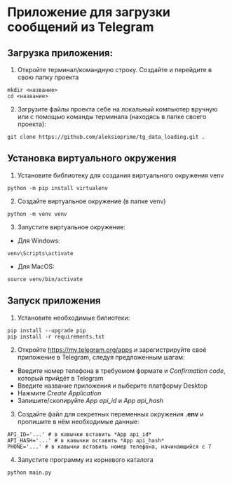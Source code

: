 # Приложение для загрузки сообщений из Telegram

## Загрузка приложения:

1. Откройте терминал/командную строку. Создайте и перейдите в свою папку проекта
```
mkdir <название>
cd <название>
```
2. Загрузите файлы проекта себе на локальный компьютер вручную или с помощью команды терминала (находясь в папке своего проекта):
```
git clone https://github.com/aleksioprime/tg_data_loading.git .
```

## Установка виртуального окружения

1. Установите библиотеку для создания виртуального окружения venv
```
python -m pip install virtualenv
```
2. Создайте виртуальное окружение (в папке venv)
```
python -m venv venv
```
3. Запустите виртуальное окружение:
- Для Windows:
```
venv\Scripts\activate 
```
- Для MacOS:
```
source venv/bin/activate
```

## Запуск приложения

1. Установите необходимые билиотеки:
```
pip install --upgrade pip
pip install -r requirements.txt
```
2. Откройте https://my.telegram.org/apps и зарегистрируйте своё приложение в Telegram, следуя предложенным шагам:

- Введите номер телефона в требуемом формате и *Confirmation code*, который прийдёт в Telegram
- Введите название приложения и выберите платформу Desktop
- Нажмите *Create Application*
- Запишите/скопируйте *App api_id* и *App api_hash*

3. Создайте файл для секретных переменных окружения **.env** и пропишите в нём необходимые данные:
```
API_ID='...' # в кавычки вставить *App api_id*
API_HASH='...' # в кавычки вставить *App api_hash*
PHONE='...' # в кавычки вставить номер телефона, начинающийся с 7
```
4. Запустите программу из корневого каталога
```
python main.py
```